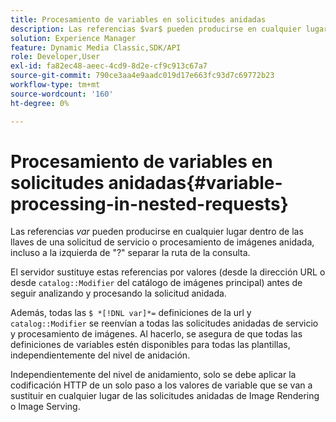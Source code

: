 ```yaml
---
title: Procesamiento de variables en solicitudes anidadas
description: Las referencias $var$ pueden producirse en cualquier lugar dentro de las llaves de una solicitud de servicio o procesamiento de imágenes anidada, incluso a la izquierda de "?" separar la ruta de la consulta.
solution: Experience Manager
feature: Dynamic Media Classic,SDK/API
role: Developer,User
exl-id: fa82ec48-aeec-4cd9-8d2e-cf9c913c67a7
source-git-commit: 790ce3aa4e9aadc019d17e663fc93d7c69772b23
workflow-type: tm+mt
source-wordcount: '160'
ht-degree: 0%

---
```


# Procesamiento de variables en solicitudes anidadas{#variable-processing-in-nested-requests}

Las referencias $var$ pueden producirse en cualquier lugar dentro de las llaves de una solicitud de servicio o procesamiento de imágenes anidada, incluso a la izquierda de &quot;?&quot; separar la ruta de la consulta.

El servidor sustituye estas referencias por valores (desde la dirección URL o desde `catalog::Modifier` del catálogo de imágenes principal) antes de seguir analizando y procesando la solicitud anidada.

Además, todas las `$ *[!DNL var]*=` definiciones de la url y `catalog::Modifier` se reenvían a todas las solicitudes anidadas de servicio y procesamiento de imágenes. Al hacerlo, se asegura de que todas las definiciones de variables estén disponibles para todas las plantillas, independientemente del nivel de anidación.

Independientemente del nivel de anidamiento, solo se debe aplicar la codificación HTTP de un solo paso a los valores de variable que se van a sustituir en cualquier lugar de las solicitudes anidadas de Image Rendering o Image Serving.
